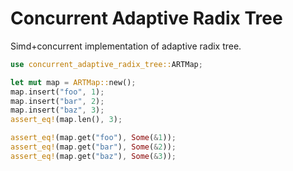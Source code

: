 # Concurrent Adaptive Radix Tree

Simd+concurrent implementation of adaptive radix tree.

```rust
use concurrent_adaptive_radix_tree::ARTMap;

let mut map = ARTMap::new();
map.insert("foo", 1);
map.insert("bar", 2);
map.insert("baz", 3);
assert_eq!(map.len(), 3);

assert_eq!(map.get("foo"), Some(&1));
assert_eq!(map.get("bar"), Some(&2));
assert_eq!(map.get("baz"), Some(&3));
```